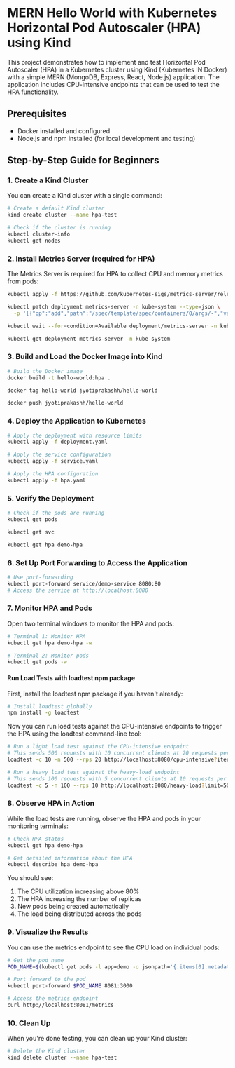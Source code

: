 # MERN Hello World with Kubernetes Horizontal Pod Autoscaler (HPA) using Kind

This project demonstrates how to implement and test Horizontal Pod Autoscaler (HPA) in a Kubernetes cluster using Kind (Kubernetes IN Docker) with a simple MERN (MongoDB, Express, React, Node.js) application. The application includes CPU-intensive endpoints that can be used to test the HPA functionality.

## Prerequisites

- Docker installed and configured
- Node.js and npm installed (for local development and testing)

## Step-by-Step Guide for Beginners

### 1. Create a Kind Cluster

You can create a Kind cluster with a single command:

```bash
# Create a default Kind cluster
kind create cluster --name hpa-test

# Check if the cluster is running
kubectl cluster-info
kubectl get nodes
```

### 2. Install Metrics Server (required for HPA)

The Metrics Server is required for HPA to collect CPU and memory metrics from pods:

```bash
kubectl apply -f https://github.com/kubernetes-sigs/metrics-server/releases/latest/download/components.yaml

kubectl patch deployment metrics-server -n kube-system --type=json \
  -p '[{"op":"add","path":"/spec/template/spec/containers/0/args/-","value":"--kubelet-insecure-tls"}]'

kubectl wait --for=condition=Available deployment/metrics-server -n kube-system --timeout=300s

kubectl get deployment metrics-server -n kube-system
```

### 3. Build and Load the Docker Image into Kind

```bash
# Build the Docker image
docker build -t hello-world:hpa .

docker tag hello-world jyotiprakashh/hello-world

docker push jyotiprakashh/hello-world
```

### 4. Deploy the Application to Kubernetes

```bash
# Apply the deployment with resource limits
kubectl apply -f deployment.yaml

# Apply the service configuration
kubectl apply -f service.yaml

# Apply the HPA configuration
kubectl apply -f hpa.yaml

```

### 5. Verify the Deployment

```bash
# Check if the pods are running
kubectl get pods

kubectl get svc

kubectl get hpa demo-hpa
```

### 6. Set Up Port Forwarding to Access the Application

```bash
# Use port-forwarding
kubectl port-forward service/demo-service 8080:80
# Access the service at http://localhost:8080
```

### 7. Monitor HPA and Pods

Open two terminal windows to monitor the HPA and pods:

```bash
# Terminal 1: Monitor HPA
kubectl get hpa demo-hpa -w

# Terminal 2: Monitor pods
kubectl get pods -w
```

#### Run Load Tests with loadtest npm package

First, install the loadtest npm package if you haven't already:

```bash
# Install loadtest globally
npm install -g loadtest
```

Now you can run load tests against the CPU-intensive endpoints to trigger the HPA using the loadtest command-line tool:

```bash
# Run a light load test against the CPU-intensive endpoint
# This sends 500 requests with 10 concurrent clients at 20 requests per second
loadtest -c 10 -n 500 --rps 20 http://localhost:8080/cpu-intensive?iterations=42

# Run a heavy load test against the heavy-load endpoint
# This sends 100 requests with 5 concurrent clients at 10 requests per second
loadtest -c 5 -n 100 --rps 10 http://localhost:8080/heavy-load?limit=500000
```

### 8. Observe HPA in Action

While the load tests are running, observe the HPA and pods in your monitoring terminals:

```bash
# Check HPA status
kubectl get hpa demo-hpa

# Get detailed information about the HPA
kubectl describe hpa demo-hpa
```

You should see:
1. The CPU utilization increasing above 80%
2. The HPA increasing the number of replicas
3. New pods being created automatically
4. The load being distributed across the pods

### 9. Visualize the Results

You can use the metrics endpoint to see the CPU load on individual pods:

```bash
# Get the pod name
POD_NAME=$(kubectl get pods -l app=demo -o jsonpath='{.items[0].metadata.name}')

# Port forward to the pod
kubectl port-forward $POD_NAME 8081:3000

# Access the metrics endpoint
curl http://localhost:8081/metrics
```

### 10. Clean Up

When you're done testing, you can clean up your Kind cluster:

```bash
# Delete the Kind cluster
kind delete cluster --name hpa-test